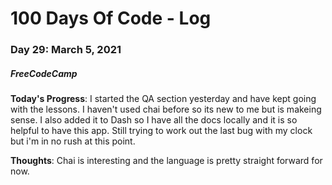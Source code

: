 # 100 Days Of Code - Log
### Day 29: March 5, 2021
##### FreeCodeCamp 

**Today's Progress**: I started the QA section yesterday and have kept going with the lessons. I haven't used chai before so its new to me but is makeing sense. I also added it to Dash so I have all the docs locally and it is so helpful to have this app. Still trying to work out the last bug with my clock but i'm in no rush at this point. 

**Thoughts**: Chai is interesting and the language is pretty straight forward for now. 